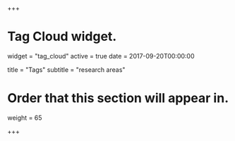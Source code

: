 +++
# Tag Cloud widget.
widget = "tag_cloud"
active = true
date = 2017-09-20T00:00:00

title = "Tags"
subtitle = "research areas"

# Order that this section will appear in.
weight = 65

+++
